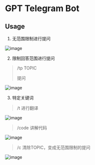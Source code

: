 # GPT Telegram Bot

## Usage

1. 无范围限制进行提问

![image](https://user-images.githubusercontent.com/10968368/235045686-ceb6c090-23e0-42b0-ba67-ffdec7a6b6a9.png)

2. 限制回答范围进行提问
> /tp TOPIC
> 
> 提问

![image](https://user-images.githubusercontent.com/10968368/235045753-08be78b2-7a38-4a99-9ca7-944c3fff2fc9.png)

3. 特定关键词
> /t 进行翻译

![image](https://user-images.githubusercontent.com/10968368/235046008-10f140ac-8fc7-4ad3-82e4-a649659f303a.png)

> /code 讲解代码

![image](https://user-images.githubusercontent.com/10968368/235046050-95c6e759-f228-4c2b-95fa-2a9684e29c6e.png)

> /c 清除TOPIC，变成无范围限制的提问

![image](https://user-images.githubusercontent.com/10968368/235046080-b58d781f-0ba6-4219-bbb7-b794a198213a.png)
